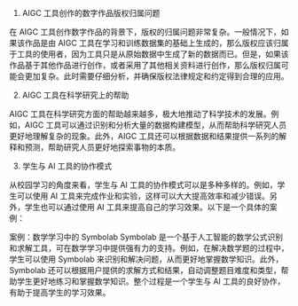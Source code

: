 1. AIGC 工具创作的数字作品版权归属问题

在 AIGC 工具创作数字作品的背景下，版权的归属问题非常复杂。一般情况下，如果该作品是由 AIGC 工具在学习和训练数据集的基础上生成的，那么版权应该归属于工具的使用者，因为工具只是从原始数据中生成了新的数据而已。但是，如果该作品基于其他作品进行创作，或者采用了其他相关资料进行创作，那么版权归属可能会更加复杂。此时需要仔细分析，并确保版权法律规定和约定得到合理的应用。

2. AIGC 工具在科学研究上的帮助

AIGC 工具在科学研究方面的帮助越来越多，极大地推动了科学技术的发展。例如，AIGC 工具可以通过识别和分析大量的数据构建模型，从而帮助科学研究人员更好地理解复杂的现象。此外，AIGC 工具还可以根据数据和结果提供一系列的解释和预测，帮助研究人员更好地探索事物的本质。

3. 学生与 AI 工具的协作模式

从校园学习的角度来看，学生与 AI 工具的协作模式可以是多种多样的。例如，学生可以使用 AI 工具来完成作业和实验，这样可以大大提高效率和减少错误。另外，学生也可以通过使用 AI 工具来提高自己的学习效果。以下是一个具体的案例：

案例：数学学习中的 Symbolab
Symbolab 是一个基于人工智能的数学公式识别和求解工具，可在数学学习中提供强有力的支持。例如，在解决数学题的过程中，学生可以使用 Symbolab 来识别和解决问题，从而更好地掌握数学知识。此外，Symbolab 还可以根据用户提供的求解方式和结果，自动调整题目难度和类型，帮助学生更好地练习和掌握数学知识。整个过程是一个学生与 AI 工具的良好协作，有助于提高学生的学习效果。